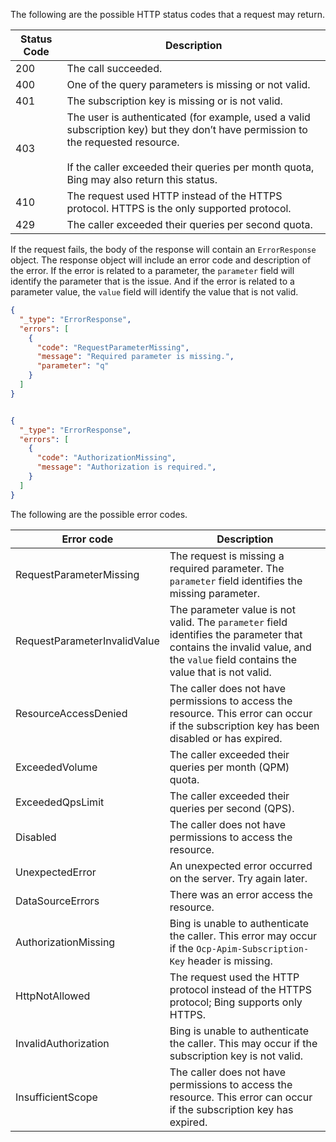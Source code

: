 ﻿---
author: swhite-msft
ms.service: cognitive-services
ms.topic: include
ms.date: 04/15/2017
ms.author: scottwhi
---

The following are the possible HTTP status codes that a request may return.  
  
|Status Code|Description|  
|-----------------|-----------------|  
|200|The call succeeded.|  
|400|One of the query parameters is missing or not valid.|  
|401|The subscription key is missing or is not valid.|  
|403|The user is authenticated (for example, used a valid subscription key) but they don’t have permission to the requested resource.<br /><br /> If the caller exceeded their queries per month quota, Bing may also return this status.|  
|410|The request used HTTP instead of the HTTPS protocol. HTTPS is the only supported protocol.|  
|429|The caller exceeded their queries per second quota.|  
  
If the request fails, the body of the response will contain an `ErrorResponse` object. The response object will include an error code and description of the error. If the error is related to a parameter, the `parameter` field will identify the parameter that is the issue. And if the error is related to a parameter value, the `value` field will identify the value that is not valid.


```json
{
  "_type": "ErrorResponse", 
  "errors": [
    {
      "code": "RequestParameterMissing", 
      "message": "Required parameter is missing.", 
      "parameter": "q" 
    }
  ]
}


{
  "_type": "ErrorResponse", 
  "errors": [
    {
      "code": "AuthorizationMissing", 
      "message": "Authorization is required.", 
    }
  ]
}
```

The following are the possible error codes.

|Error code|Description
|-|-
|RequestParameterMissing|The request is missing a required parameter. The `parameter` field identifies the missing parameter.
|RequestParameterInvalidValue|The parameter value is not valid. The `parameter` field identifies the parameter that contains the invalid value, and the `value` field contains the value that is not valid.
ResourceAccessDenied|The caller does not have permissions to access the resource. This error can occur if the subscription key has been disabled or has expired.
ExceededVolume|The caller exceeded their queries per month (QPM) quota.
ExceededQpsLimit|The caller exceeded their queries per second (QPS).
Disabled|The caller does not have permissions to access the resource.
UnexpectedError|An unexpected error occurred on the server. Try again later.
DataSourceErrors|There was an error access the resource.
AuthorizationMissing|Bing is unable to authenticate the caller. This error may occur if the `Ocp-Apim-Subscription-Key` header is missing.
HttpNotAllowed|The request used the HTTP protocol instead of the HTTPS protocol; Bing supports only HTTPS.
InvalidAuthorization|Bing is unable to authenticate the caller. This may occur if the subscription key is not valid.
InsufficientScope|The caller does not have permissions to access the resource. This error can occur if the subscription key has expired.

